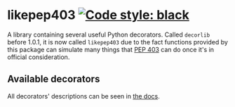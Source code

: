 # likepep403 [![Code style: black](https://img.shields.io/badge/code%20style-black-000000.svg)](https://github.com/psf/black)

A library containing several useful Python decorators. Called `decorlib` before
1.0.1, it is now called `likepep403` due to the fact functions provided by this
package can simulate many things that [PEP 403](https://peps.python.org/pep-0403/)
can do once it's in official consideration.

## Available decorators

All decorators' descriptions can be seen in [the docs](https://github.com/Keyacom/likepep403/tree/main/docs).
